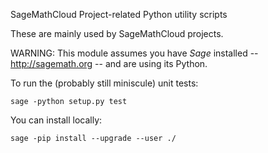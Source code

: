 SageMathCloud Project-related Python utility scripts

These are mainly used by SageMathCloud projects.

WARNING: This module assumes you have *Sage* installed -- http://sagemath.org -- and are using its Python.

To run the (probably still miniscule) unit tests:

    sage -python setup.py test

You can install locally:

    sage -pip install --upgrade --user ./

